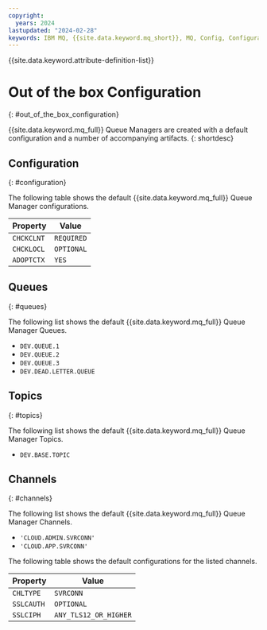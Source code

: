 ```yaml
---
copyright:
  years: 2024
lastupdated: "2024-02-28"
keywords: IBM MQ, {{site.data.keyword.mq_short}}, MQ, Config, Configuration, Default, Objects
---
```


{{site.data.keyword.attribute-definition-list}}

# Out of the box Configuration
{: #out_of_the_box_configuration}

{{site.data.keyword.mq_full}} Queue Managers are created with a default configuration and a number of accompanying artifacts. 
{: shortdesc}

## Configuration
{: #configuration}

The following table shows the default {{site.data.keyword.mq_full}} Queue Manager configurations.

| Property | Value |
| --- | --- |
| `CHCKCLNT` | `REQUIRED` | 
| `CHCKLOCL` | `OPTIONAL` | 
| `ADOPTCTX` | `YES` |

## Queues
{: #queues}

The following list shows the default {{site.data.keyword.mq_full}} Queue Manager Queues.

- `DEV.QUEUE.1`
- `DEV.QUEUE.2`
- `DEV.QUEUE.3`
- `DEV.DEAD.LETTER.QUEUE`

## Topics
{: #topics}

The following list shows the default {{site.data.keyword.mq_full}} Queue Manager Topics.

- `DEV.BASE.TOPIC`

## Channels
{: #channels}

The following list shows the default {{site.data.keyword.mq_full}} Queue Manager Channels.

- `'CLOUD.ADMIN.SVRCONN'`
- `'CLOUD.APP.SVRCONN'`

The following table shows the default configurations for the listed channels.

| Property | Value |
| --- | --- |
| `CHLTYPE` | `SVRCONN` |
| `SSLCAUTH` | `OPTIONAL` |
| `SSLCIPH` | `ANY_TLS12_OR_HIGHER` |
